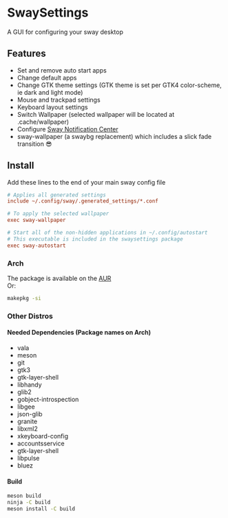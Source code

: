 # SwaySettings

A GUI for configuring your sway desktop

## Features

- Set and remove auto start apps
- Change default apps
- Change GTK theme settings (GTK theme is set per GTK4 color-scheme, ie dark and light mode)
- Mouse and trackpad settings
- Keyboard layout settings
- Switch Wallpaper (selected wallpaper will be located at .cache/wallpaper)
- Configure 
[Sway Notification Center](https://github.com/ErikReider/SwayNotificationCenter)
- sway-wallpaper (a swaybg replacement) which includes a slick fade transition 😎

## Install

Add these lines to the end of your main sway config file

``` ini
# Applies all generated settings
include ~/.config/sway/.generated_settings/*.conf

# To apply the selected wallpaper
exec sway-wallpaper

# Start all of the non-hidden applications in ~/.config/autostart
# This executable is included in the swaysettings package
exec sway-autostart
```

### Arch

The package is available on the 
[AUR](https://aur.archlinux.org/packages/swaysettings-git/) \
Or:

``` zsh
makepkg -si
```

### Other Distros

#### Needed Dependencies (Package names on Arch)

- vala
- meson
- git
- gtk3
- gtk-layer-shell
- libhandy
- glib2
- gobject-introspection
- libgee
- json-glib
- granite
- libxml2
- xkeyboard-config
- accountsservice
- gtk-layer-shell
- libpulse
- bluez

#### Build

``` zsh
meson build
ninja -C build
meson install -C build
```
